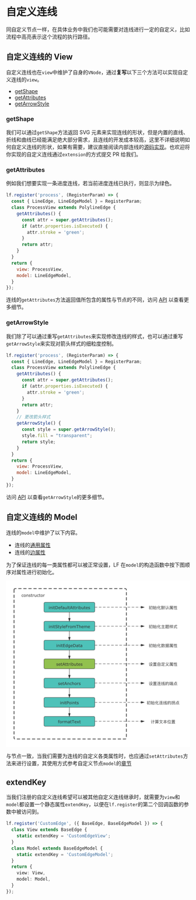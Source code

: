 # 自定义连线

同自定义节点一样，在具体业务中我们也可能需要对连线进行一定的自定义，比如流程中高亮表示这个流程的执行路径。

## 自定义连线的 View

自定义连线也在`view`中维护了自身的`VNode`，通过**复写**以下三个方法可以实现自定义连线的`view`。

- [getShape](/guide/advance/customEdge.html#getshape)
- [getAttributes](/guide/advance/customEdge.md#getattributes)
- [getArrowStyle](/guide/advance/customEdge.md#getarrowstyle)

### getShape

我们可以通过`getShape`方法返回 SVG 元素来实现连线的形状，但是内置的直线、折线和曲线已经能满足绝大部分需求，且连线的开发成本较高，这里不详细说明如何自定义连线的形状，如果有需要，建议直接阅读内部连线的[源码实现](https://github.com/didi/LogicFlow/blob/cdc19ddfb6774005b3f57cb4e27d54e8e25572b4/packages/core/src/view/edge/LineEdge.tsx)。也欢迎将你实现的自定义连线通过`extension`的方式提交 PR 给我们。

### getAttributes

例如我们想要实现一条进度连线，若当前进度连线已执行，则显示为绿色。

```js
lf.register('process', (RegisterParam) => {
  const { LineEdge, LineEdgeModel } = RegisterParam;
  class ProcessView extends PolylineEdge {
    getAttributes() {
      const attr = super.getAttributes();
      if (attr.properties.isExecuted) {
        attr.stroke = 'green';
      }
      return attr;
    }
  }
  return {
    view: ProcessView,
    model: LineEdgeModel,
  }
});
```

<example href="/examples/#/advance/custom-edge/process" :height="250" ></example>

连线的`getAttributes`方法返回值所包含的属性与节点的不同，访问 [API](/api/customEdgeApi.md#getattributes) 以查看更多细节。

### getArrowStyle

我们除了可以通过重写`getAttributes`来实现修改连线的样式，也可以通过重写`getArrowStyle`来实现对箭头样式的细粒度控制。

```js
lf.register('process', (RegisterParam) => {
  const { LineEdge, LineEdgeModel } = RegisterParam;
  class ProcessView extends PolylineEdge {
    getAttributes() {
      const attr = super.getAttributes();
      if (attr.properties.isExecuted) {
        attr.stroke = 'green';
      }
      return attr;
    }
    // 更改箭头样式
    getArrowStyle() {
      const style = super.getArrowStyle();
      style.fill = "transparent";
      return style;
    }
  }
  return {
    view: ProcessView,
    model: LineEdgeModel,
  }
});
```

<example href="/examples/#/advance/custom-edge/arrow" :height="250" ></example>

访问 [API](/api/customEdgeApi.md#getarrowstyle) 以查看`getArrowStyle`的更多细节。

## 自定义连线的 Model

连线的`model`中维护了以下内容。

- 连线的[通用属性](/api/edgeApi.html#通用属性)
- 连线的[边属性](/api/edgeApi.html#边属性)

为了保证连线的每一类属性都可以被正常设置，LF 在`model`的构造函数中按下图顺序对属性进行初始化。

<img src="../../assets/images/custom-edge-model.png" alt="连线属性初始化顺序" style="display: block; margin: 0 auto; zoom: 50%;"  />

与节点一致，当我们需要为连线的自定义各类属性时，也应通过`setAttributes`方法来进行设置，其使用方式参考自定义节点`model`的[章节](/guide/advance/customNode.html#自定义节点的-model)

## extendKey

当我们注册的自定义连线希望可以被其他自定义连线继承时，就需要为`view`和`model`都设置一个静态属性`extendKey`，以便在`lf.register`的第二个回调函数的参数中被访问到。

```ts
lf.register('CustomEdge', ({ BaseEdge, BaseEdgeModel }) => {
  class View extends BaseEdge {
    static extendKey = 'CustomEdgeView';
  }
  class Model extends BaseEdgeModel {
    static extendKey = 'CustomEdgeModel';
  }
  return {
    view: View,
    model: Model,
  }
});
```
